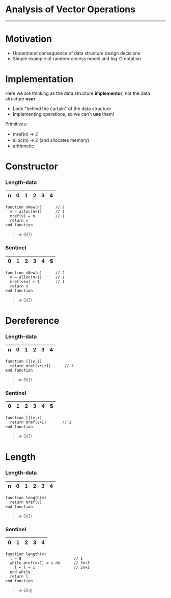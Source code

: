 # Analysis of Vector Operations

---

# Motivation
- Understand consequence of data structure design decisions
- Simple example of random-access model and big-O notation

# Implementation
Here we are thinking as the data structure **implementor**, not the data structure **user**
- Look "behind the curtain" of the data structure
- Implementing operations, so we can't **use** them!

Primitives:
- mref(n) ⇒ ℤ
- alloc(n) ⇒ ℤ (and allocates memory)
- arithmetic

# Constructor
### Length-data

| n | 0 | 1 | 2 | 3 | 4 |
|---|---|---|---|---|---|

```
function vNew(n)      // 2
  v ← alloc(n+1)      // 1
  mref(v) ← n         // 1
  return v
end function
```
> ⇒ Θ(1)

### Sentinel

| 0 | 1 | 2 | 3 | 4 | $ |
|---|---|---|---|---|---|

```
function vNew(n)      // 2
  v ← alloc(n+1)      // 1
  mref(v+n) ← $       // 1
  return v
end function
```
> ⇒ Θ(1)

# Dereference
### Length-data

| n | 0 | 1 | 2 | 3 | 4 |
|---|---|---|---|---|---|

```
function [](v,i)
  return mref(v+i+1)      // 3
end function
```
> ⇒ Θ(1)

### Sentinel

| 0 | 1 | 2 | 3 | 4 | $ |
|---|---|---|---|---|---|

```
function [](v,i)
  return mref(v+i)       // 2
end function
```
> ⇒ Θ(1)

# Length
### Length-data

| n | 0 | 1 | 2 | 3 | 4 |
|---|---|---|---|---|---|

```
function length(v)
  return mref(v)
end function
```
> ⇒ Θ(1)

### Sentinel

| 0 | 1 | 2 | 3 | 4 |
|---|---|---|---|---|

```
function length(v)
  l ← 0                       // 1
  while mref(v+1) ≠ $ do      // 3n+3
    l ← l + 1                 // 2n+2
  end while
  return l
end function
```
> ⇒ Θ(𝑛)
